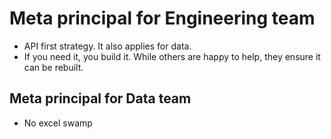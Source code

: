 # Meta principal for Engineering team
- API first strategy. It also applies for data.
- If you need it, you build it. While others are happy to help, they ensure it can be rebuilt.
## Meta principal for Data team
- No excel swamp
